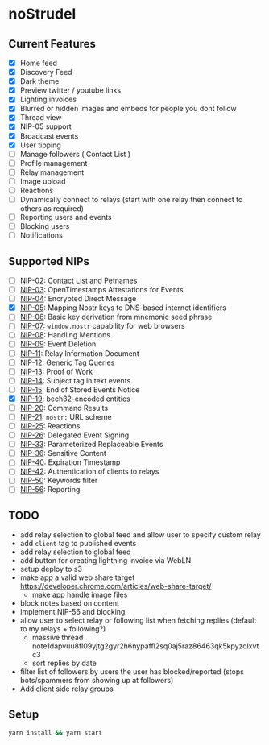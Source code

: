 # noStrudel

## Current Features

- [x] Home feed
- [x] Discovery Feed
- [x] Dark theme
- [x] Preview twitter / youtube links
- [x] Lighting invoices
- [x] Blurred or hidden images and embeds for people you dont follow
- [x] Thread view
- [x] NIP-05 support
- [x] Broadcast events
- [x] User tipping
- [ ] Manage followers ( Contact List )
- [ ] Profile management
- [ ] Relay management
- [ ] Image upload
- [ ] Reactions
- [ ] Dynamically connect to relays (start with one relay then connect to others as required)
- [ ] Reporting users and events
- [ ] Blocking users
- [ ] Notifications

## Supported NIPs

- [ ] [NIP-02](https://github.com/nostr-protocol/nips/blob/master/02.md): Contact List and Petnames
- [ ] [NIP-03](https://github.com/nostr-protocol/nips/blob/master/03.md): OpenTimestamps Attestations for Events
- [ ] [NIP-04](https://github.com/nostr-protocol/nips/blob/master/04.md): Encrypted Direct Message
- [x] [NIP-05](https://github.com/nostr-protocol/nips/blob/master/05.md): Mapping Nostr keys to DNS-based internet identifiers
- [ ] [NIP-06](https://github.com/nostr-protocol/nips/blob/master/06.md): Basic key derivation from mnemonic seed phrase
- [ ] [NIP-07](https://github.com/nostr-protocol/nips/blob/master/07.md): `window.nostr` capability for web browsers
- [ ] [NIP-08](https://github.com/nostr-protocol/nips/blob/master/08.md): Handling Mentions
- [ ] [NIP-09](https://github.com/nostr-protocol/nips/blob/master/09.md): Event Deletion
- [ ] [NIP-11](https://github.com/nostr-protocol/nips/blob/master/11.md): Relay Information Document
- [ ] [NIP-12](https://github.com/nostr-protocol/nips/blob/master/12.md): Generic Tag Queries
- [ ] [NIP-13](https://github.com/nostr-protocol/nips/blob/master/13.md): Proof of Work
- [ ] [NIP-14](https://github.com/nostr-protocol/nips/blob/master/14.md): Subject tag in text events.
- [ ] [NIP-15](https://github.com/nostr-protocol/nips/blob/master/15.md): End of Stored Events Notice
- [x] [NIP-19](https://github.com/nostr-protocol/nips/blob/master/19.md): bech32-encoded entities
- [ ] [NIP-20](https://github.com/nostr-protocol/nips/blob/master/20.md): Command Results
- [ ] [NIP-21](https://github.com/nostr-protocol/nips/blob/master/21.md): `nostr:` URL scheme
- [ ] [NIP-25](https://github.com/nostr-protocol/nips/blob/master/25.md): Reactions
- [ ] [NIP-26](https://github.com/nostr-protocol/nips/blob/master/26.md): Delegated Event Signing
- [ ] [NIP-33](https://github.com/nostr-protocol/nips/blob/master/33.md): Parameterized Replaceable Events
- [ ] [NIP-36](https://github.com/nostr-protocol/nips/blob/master/36.md): Sensitive Content
- [ ] [NIP-40](https://github.com/nostr-protocol/nips/blob/master/40.md): Expiration Timestamp
- [ ] [NIP-42](https://github.com/nostr-protocol/nips/blob/master/42.md): Authentication of clients to relays
- [ ] [NIP-50](https://github.com/nostr-protocol/nips/blob/master/50.md): Keywords filter
- [ ] [NIP-56](https://github.com/nostr-protocol/nips/blob/master/56.md): Reporting

## TODO

- add relay selection to global feed and allow user to specify custom relay
- add `client` tag to published events
- add relay selection to global feed
- add button for creating lightning invoice via WebLN
- setup deploy to s3
- make app a valid web share target https://developer.chrome.com/articles/web-share-target/
  - make app handle image files
- block notes based on content
- implement NIP-56 and blocking
- allow user to select relay or following list when fetching replies (default to my relays + following?)
  - massive thread note1dapvuu8fl09yjtg2gyr2h6nypaffl2sq0aj5raz86463qk5kpyzqlxvtc3
  - sort replies by date
- filter list of followers by users the user has blocked/reported (stops bots/spammers from showing up at followers)
- Add client side relay groups

## Setup

```bash
yarn install && yarn start
```
